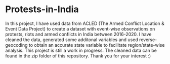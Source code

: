 # Protests-in-India 

In this project, I have used data from ACLED (The Armed Conflict Location & Event Data Project) to create a dataset with event-wise observations on protests, riots and armed conflicts in India between 2016-2020. I have cleaned the data, generated some additonal variables and used reverse-geocoding to obtain an accurate state variable to facilitate region/state-wise analysis. This project is still a work in progress. The cleaned data can be found in the zip folder of this repository. Thank you for your interest :)
